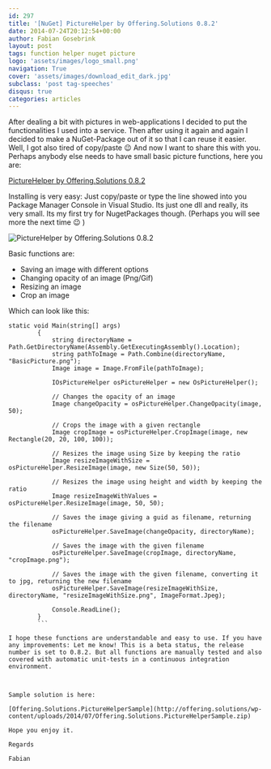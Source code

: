 ```yaml
---
id: 297
title: '[NuGet] PictureHelper by Offering.Solutions 0.8.2'
date: 2014-07-24T20:12:54+00:00
author: Fabian Gosebrink
layout: post
tags: function helper nuget picture 
logo: 'assets/images/logo_small.png'
navigation: True
cover: 'assets/images/download_edit_dark.jpg'
subclass: 'post tag-speeches'
disqus: true
categories: articles
---
```


After dealing a bit with pictures in web-applications I decided to put the functionalities I used into a service. Then after using it again and again I decided to make a NuGet-Package out of it so that I can reuse it easier. Well, I got also tired of copy/paste 😉 And now I want to share this with you. Perhaps anybody else needs to have small basic picture functions, here you are:

[PictureHelper by Offering.Solutions 0.8.2](https://www.nuget.org/packages/OfferingSolutions.PictureHelper/0.8.2)
 
Installing is very easy: Just copy/paste or type the line showed into you Package Manager Console in Visual Studio. Its just one dll and really, its very small. Its my first try for NugetPackages though. (Perhaps you will see more the next time 😉 )

![PictureHelper by Offering.Solutions 0.8.2]({{site.baseurl}}assets/articles/2014-07-24/edf98c8e-0f63-428a-a928-26c1d1b247f6.jpg)

Basic functions are:
* Saving an image with different options
* Changing opacity of an image (Png/Gif)
* Resizing an image
* Crop an image

Which can look like this:

```
static void Main(string[] args)
        {
            string directoryName = Path.GetDirectoryName(Assembly.GetExecutingAssembly().Location);
            string pathToImage = Path.Combine(directoryName, "BasicPicture.png");
            Image image = Image.FromFile(pathToImage);

            IOsPictureHelper osPictureHelper = new OsPictureHelper();

            // Changes the opacity of an image
            Image changeOpacity = osPictureHelper.ChangeOpacity(image, 50);

            // Crops the image with a given rectangle
            Image cropImage = osPictureHelper.CropImage(image, new Rectangle(20, 20, 100, 100));

            // Resizes the image using Size by keeping the ratio
            Image resizeImageWithSize = osPictureHelper.ResizeImage(image, new Size(50, 50));

            // Resizes the image using height and width by keeping the ratio
            Image resizeImageWithValues = osPictureHelper.ResizeImage(image, 50, 50);

            // Saves the image giving a guid as filename, returning the filename
            osPictureHelper.SaveImage(changeOpacity, directoryName);

            // Saves the image with the given filename
            osPictureHelper.SaveImage(cropImage, directoryName, "cropImage.png");

            // Saves the image with the given filename, converting it to jpg, returning the new filename
            osPictureHelper.SaveImage(resizeImageWithSize, directoryName, "resizeImageWithSize.png", ImageFormat.Jpeg);

            Console.ReadLine();
        }
        ```

I hope these functions are understandable and easy to use. If you have any improvements: Let me know! This is a beta status, the release number is set to 0.8.2. But all functions are manually tested and also covered with automatic unit-tests in a continuous integration environment.



Sample solution is here:

[Offering.Solutions.PictureHelperSample](http://offering.solutions/wp-content/uploads/2014/07/Offering.Solutions.PictureHelperSample.zip)

Hope you enjoy it.
  
Regards

Fabian
